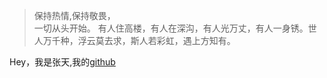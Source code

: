 > 保持热情,保持敬畏，  
> 一切从头开始。
> 有人住高楼，有人在深沟，有人光万丈，有人一身锈。世人万千种，浮云莫去求，斯人若彩虹，遇上方知有。

Hey，我是张天,我的[github][1]


[1]:https://github.com/dennissky